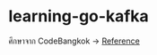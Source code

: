 # learning-go-kafka
ศึกษาจาก CodeBangkok -> [Reference](https://www.youtube.com/watch?v=RjtIdUOpH04&t=2182s)